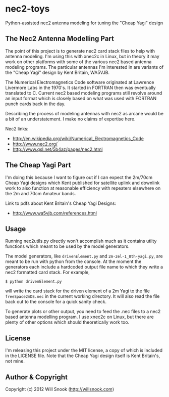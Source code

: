 nec2-toys
=========

Python-assisted nec2 antenna modeling for tuning the "Cheap Yagi" design


The Nec2 Antenna Modelling Part
-------------------------------

The point of this project is to generate nec2 card stack files to help with
antenna modeling.  I'm using this with xnec2c in Linux, but in theory it may
work on other platforms with some of the various nec2 based antenna modeling
programs.  The particular antennas I'm interested in are variants of the "Cheap
Yagi" design by Kent Britain, WA5VJB.

The Numerical Electromagnetics Code software originated at Lawrence Livermore
Labs in the 1970's. It started in FORTRAN then was eventually translated to C.
Current nec2 based modeling programs still revolve around an input format which
is closely based on what was used with FORTRAN punch cards back in the day.

Describing the process of modeling antennas with nec2 as arcane would be a bit
of an understatement. I make no claims of expertise here.

Nec2 links:
* http://en.wikipedia.org/wiki/Numerical_Electromagnetics_Code
* http://www.nec2.org/
* http://www.qsl.net/5b4az/pages/nec2.html


The Cheap Yagi Part
-------------------

I'm doing this because I want to figure out if I can expect the 2m/70cm Cheap
Yagi designs which Kent published for satellite uplink and downlink work to
also function at reasonable efficiency with repeaters elsewhere on the 2m and
70cm Amateur bands.

Link to pdfs about Kent Britain's Cheap Yagi Designs:
* http://www.wa5vjb.com/references.html


Usage
-----

Running nec2utils.py directly won't accomplish much as it contains utilty
functions which meant to be used by the model generators.

The model generators, like `drivenElement.py` and `2m-2el-1_8th-yagi.py`, are
meant to be run with python from the console. At the moment the generators each
include a hardcoded output file name to which they write a nec2 formatted card
stack. For example, 

`$ python drivenElement.py`

will write the card stack for the driven element of a 2m Yagi to the file
`freeSpace2mDE.nec` in the current working directory. It will also read the file
back out to the console for a quick sanity check.

To generate plots or other output, you need to feed the .nec files to a nec2
based antenna modelling program. I use xnec2c on Linux, but there are plenty of
other options which should theoretically work too.


License
-------

I'm releasing this project under the MIT license, a copy of which is included
in the LICENSE file. Note that the Cheap Yagi design itself is Kent Britain's,
not mine.


Author & Copyright
------------------

Copyright (c) 2012 Will Snook (http://willsnook.com)
